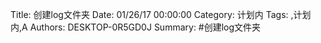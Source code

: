 Title: 创建log文件夹
 Date: 01/26/17 00:00:00
 Category: 计划内
 Tags: ,计划内,A
 Authors: DESKTOP-0R5GD0J
 Summary: 
#创建log文件夹


